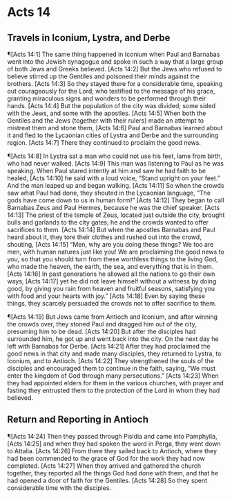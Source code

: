 # Acts 14

## Travels in Iconium, Lystra, and Derbe
¶[Acts 14:1] The same thing happened in Iconium when Paul and Barnabas went into the Jewish synagogue and spoke in such a way that a large group of both Jews and Greeks believed.
[Acts 14:2] But the Jews who refused to believe stirred up the Gentiles and poisoned their minds against the brothers.
[Acts 14:3] So they stayed there for a considerable time, speaking out courageously for the Lord, who testified to the message of his grace, granting miraculous signs and wonders to be performed through their hands.
[Acts 14:4] But the population of the city was divided; some sided with the Jews, and some with the apostles.
[Acts 14:5] When both the Gentiles and the Jews (together with their rulers) made an attempt to mistreat them and stone them,
[Acts 14:6] Paul and Barnabas learned about it and fled to the Lycaonian cities of Lystra and Derbe and the surrounding region.
[Acts 14:7] There they continued to proclaim the good news.

¶[Acts 14:8] In Lystra sat a man who could not use his feet, lame from birth, who had never walked.
[Acts 14:9] This man was listening to Paul as he was speaking. When Paul stared intently at him and saw he had faith to be healed,
[Acts 14:10] he said with a loud voice, “Stand upright on your feet.” And the man leaped up and began walking.
[Acts 14:11] So when the crowds saw what Paul had done, they shouted in the Lycaonian language, “The gods have come down to us in human form!”
[Acts 14:12] They began to call Barnabas Zeus and Paul Hermes, because he was the chief speaker.
[Acts 14:13] The priest of the temple of Zeus, located just outside the city, brought bulls and garlands to the city gates; he and the crowds wanted to offer sacrifices to them.
[Acts 14:14] But when the apostles Barnabas and Paul heard about it, they tore their clothes and rushed out into the crowd, shouting,
[Acts 14:15] “Men, why are you doing these things? We too are men, with human natures just like you! We are proclaiming the good news to you, so that you should turn from these worthless things to the living God, who made the heaven, the earth, the sea, and everything that is in them.
[Acts 14:16] In past generations he allowed all the nations to go their own ways,
[Acts 14:17] yet he did not leave himself without a witness by doing good, by giving you rain from heaven and fruitful seasons, satisfying you with food and your hearts with joy.”
[Acts 14:18] Even by saying these things, they scarcely persuaded the crowds not to offer sacrifice to them.

¶[Acts 14:19] But Jews came from Antioch and Iconium, and after winning the crowds over, they stoned Paul and dragged him out of the city, presuming him to be dead.
[Acts 14:20] But after the disciples had surrounded him, he got up and went back into the city. On the next day he left with Barnabas for Derbe.
[Acts 14:21] After they had proclaimed the good news in that city and made many disciples, they returned to Lystra, to Iconium, and to Antioch.
[Acts 14:22] They strengthened the souls of the disciples and encouraged them to continue in the faith, saying, “We must enter the kingdom of God through many persecutions.”
[Acts 14:23] When they had appointed elders for them in the various churches, with prayer and fasting they entrusted them to the protection of the Lord in whom they had believed.

## Return and Reporting in Antioch
¶[Acts 14:24] Then they passed through Pisidia and came into Pamphylia,
[Acts 14:25] and when they had spoken the word in Perga, they went down to Attalia.
[Acts 14:26] From there they sailed back to Antioch, where they had been commended to the grace of God for the work they had now completed.
[Acts 14:27] When they arrived and gathered the church together, they reported all the things God had done with them, and that he had opened a door of faith for the Gentiles.
[Acts 14:28] So they spent considerable time with the disciples.
